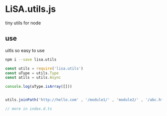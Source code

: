 # LiSA.utils.js
tiny utils for node

## use
uitls so easy to use
```bash
npm i --save lisa.utils 
```

```js
const utils = require('lisa.utils')
const uType = utils.Type
const atils = utils.Async

console.log(uType.isArray([]))


utils.joinPath('http://hello.com' , '/module1/' , 'module2/' , '/abc.html/') 

// more in index.d.ts

```